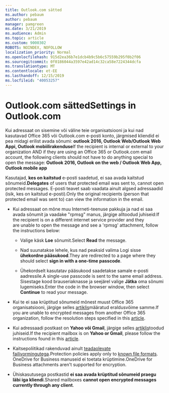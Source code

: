 ```yaml
---
title: Outlook.com sätted
ms.author: pebaum
author: pebaum
manager: pamgreen
ms.date: 3/21/2019
ms.audience: Admin
ms.topic: article
ms.custom: 9000302
ROBOTS: NOINDEX, NOFOLLOW
localization_priority: Normal
ms.openlocfilehash: 915d2ea36b7e1dcb4b9c5b6c57559b295f0b2f06
ms.sourcegitcommit: 0f0186044a3597e42ad14c32ca58e7224344dcfa
ms.translationtype: MT
ms.contentlocale: et-EE
ms.lasthandoff: 12/15/2019
ms.locfileid: "40053257"
---
```

# <a name="settings-in-outlookcom"></a><span data-ttu-id="ff01b-102">Outlook.com sätted</span><span class="sxs-lookup"><span data-stu-id="ff01b-102">Settings in Outlook.com</span></span>

<span data-ttu-id="ff01b-103">Kui adressaat on sisemine või väline teie organisatsiooni ja kui nad kasutavad Office 365 või Outlook.com e-posti konto, järgmised kliendid ei pea midagi erilist avada sõnumi: **outlook 2016, Outlook Web/Outlook Web Appi, Outlook mobiilirakenduse**</span><span class="sxs-lookup"><span data-stu-id="ff01b-103">If the recipient is internal or external to your organization AND if they are using an Office 365 or Outlook.com email account, the following clients should not have to do anything special to open the message: **Outlook 2016, Outlook on the web / Outlook Web App, Outlook mobile app**</span></span>

<span data-ttu-id="ff01b-104">Kasutajad, **kes on kaitstud** e-posti saadetud, ei saa avada kaitstud sõnumeid.</span><span class="sxs-lookup"><span data-stu-id="ff01b-104">**Delegates** of users that protected email was sent to, cannot open protected messages.</span></span> <span data-ttu-id="ff01b-105">E-posti teavet saab vaadata ainult algsed adressaadid (isik, kes on kaitstud e-posti).</span><span class="sxs-lookup"><span data-stu-id="ff01b-105">Only the original recipients (person that protected email was sent to) can view the information in the email.</span></span>

- <span data-ttu-id="ff01b-106">Kui adressaat on mõne muu Interneti-teenuse pakkuja ja nad ei&nbsp;saa avada sõnumit ja vaadake "rpmsg" manus, järgige alltoodud juhiseid:</span><span class="sxs-lookup"><span data-stu-id="ff01b-106">If the recipient is on a different internet service provider and they are&nbsp;unable to open the message and see a 'rpmsg' attachment, follow the instructions below:</span></span>
    
    - <span data-ttu-id="ff01b-107">Valige käsk **Loe** sõnumit.</span><span class="sxs-lookup"><span data-stu-id="ff01b-107">Select **Read** the message.</span></span>
    
    - <span data-ttu-id="ff01b-108">Nad suunatakse lehele, kus nad peaksid valima Logi sisse **ühekordne pääsukood**.</span><span class="sxs-lookup"><span data-stu-id="ff01b-108">They are redirected to a page where they should select **sign in with a one-time passcode**.</span></span>
    
    - <span data-ttu-id="ff01b-109">Ühekordselt kasutatav pääsukood saadetakse samale e-posti aadressile.</span><span class="sxs-lookup"><span data-stu-id="ff01b-109">A single-use passcode is sent to the same email address.</span></span> <span data-ttu-id="ff01b-110">Sisestage kood brauseriaknasse ja seejärel valige **Jätka** oma sõnumi lugemiseks.</span><span class="sxs-lookup"><span data-stu-id="ff01b-110">Enter the code in the browser window, then select **Continue** to read your message.</span></span>

- <span data-ttu-id="ff01b-111">Kui te ei saa krüptitud sõnumeid mõnest muust Office 365 organisatsiooni, järgige selles [artiklis](https://support.office.com/article/known-issues-opening-irm-protected-emails-sent-from-users-in-other-office-365-organizations-0dec0593-a05d-4aa2-8445-9311ebab3164)määratud eraldusvõime samme.</span><span class="sxs-lookup"><span data-stu-id="ff01b-111">If you are unable to encrypted messages from another Office 365 organization, follow the resolution steps specified in this [article](https://support.office.com/article/known-issues-opening-irm-protected-emails-sent-from-users-in-other-office-365-organizations-0dec0593-a05d-4aa2-8445-9311ebab3164).</span></span>

- <span data-ttu-id="ff01b-112">Kui adressaadi postkast on **Yahoo või Gmail**, järgige selles</span> [artiklis](https://support.office.com/article/how-do-i-open-a-protected-message-1157a286-8ecc-4b1e-ac43-2a608fbf3098)toodud juhiseid.</span><span class="sxs-lookup"><span data-stu-id="ff01b-112">If the recipient mailbox is on **Yahoo or Gmail**, please follow the instructions</span> found in this [article](https://support.office.com/article/how-do-i-open-a-protected-message-1157a286-8ecc-4b1e-ac43-2a608fbf3098).</span></span>

- <span data-ttu-id="ff01b-113">Kaitsepoliitikad rakenduvad ainult [teadaolevate failivormingutega](https://docs.microsoft.com/azure/information-protection/rms-client/client-admin-guide-file-types).</span><span class="sxs-lookup"><span data-stu-id="ff01b-113">Protection policies apply only to [known file formats](https://docs.microsoft.com/azure/information-protection/rms-client/client-admin-guide-file-types).</span></span> <span data-ttu-id="ff01b-114">OneDrive for Business manuseid ei toetata krüptimine.</span><span class="sxs-lookup"><span data-stu-id="ff01b-114">OneDrive for Business attachments aren't supported for encryption.</span></span>

- <span data-ttu-id="ff01b-115">Ühiskasutusega postkastid **ei saa avada krüptitud sõnumeid praegu läbi iga kliendi**.</span><span class="sxs-lookup"><span data-stu-id="ff01b-115">Shared mailboxes **cannot open encrypted messages currently through any client**.</span></span> 

